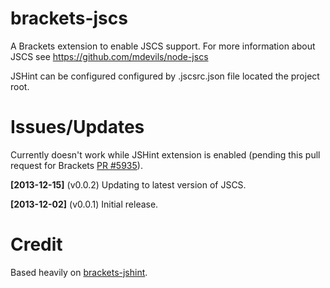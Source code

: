 brackets-jscs
=================

A Brackets extension to enable JSCS support. For more information about JSCS see https://github.com/mdevils/node-jscs

JSHint can be configured configured by .jscsrc.json file located the project root.

Issues/Updates
=====

Currently doesn't work while JSHint extension is enabled (pending this pull request for Brackets [PR #5935](https://github.com/adobe/brackets/pull/5935)).

**[2013-12-15]** \(v0.0.2\) Updating to latest version of JSCS.

**[2013-12-02]** \(v0.0.1\) Initial release. 

Credit
=====

Based heavily on [brackets-jshint](https://github.com/cfjedimaster/brackets-jshint/).